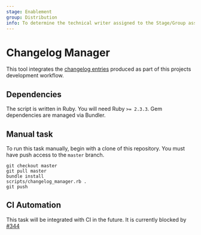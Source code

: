 ```yaml
---
stage: Enablement
group: Distribution
info: To determine the technical writer assigned to the Stage/Group associated with this page, see https://about.gitlab.com/handbook/engineering/ux/technical-writing/#designated-technical-writers
---
```


# Changelog Manager

This tool integrates the [changelog entries](changelog.md) produced as part of this
projects development workflow.

## Dependencies

The script is written in Ruby. You will need Ruby `>= 2.3.3`. Gem dependencies are
managed via Bundler.

## Manual task

To run this task manually, begin with a clone of this repository. You must have push
access to the `master` branch.

```shell
git checkout master
git pull master
bundle install
scripts/changelog_manager.rb .
git push
```

## CI Automation

This task will be integrated with CI in the future. It is currently blocked by
[#344](https://gitlab.com/gitlab-org/charts/gitlab/-/issues/344)
